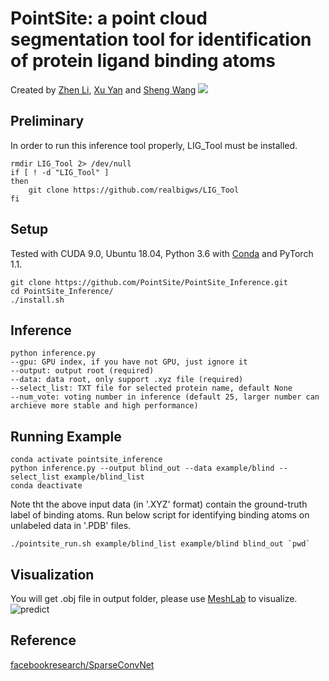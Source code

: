 # PointSite: a point cloud segmentation tool for identification of protein ligand binding atoms
Created by [Zhen Li](https://github.com/icemansina),  [Xu Yan](https://github.com/yanx27) and [Sheng Wang](https://github.com/realbigws)
![](https://raw.githubusercontent.com/PointSite/PointSite_Inference/master/example/pipline.png)
## Preliminary

In order to run this inference tool properly, LIG_Tool must be installed.

```
rmdir LIG_Tool 2> /dev/null
if [ ! -d "LIG_Tool" ]
then
	git clone https://github.com/realbigws/LIG_Tool
fi
```


## Setup

Tested with CUDA 9.0, Ubuntu 18.04, Python 3.6 with [Conda](https://www.anaconda.com/) and PyTorch 1.1.

```
git clone https://github.com/PointSite/PointSite_Inference.git
cd PointSite_Inference/
./install.sh
```

## Inference
 ```
python inference.py 
--gpu: GPU index, if you have not GPU, just ignore it
--output: output root (required)
--data: data root, only support .xyz file (required)
--select_list: TXT file for selected protein name, default None
--num_vote: voting number in inference (default 25, larger number can archieve more stable and high performance)
```

## Running Example
```
conda activate pointsite_inference
python inference.py --output blind_out --data example/blind --select_list example/blind_list
conda deactivate
```

Note tht the above input data (in '.XYZ' format) contain the ground-truth label of binding atoms. Run below script for identifying binding atoms on unlabeled data in '.PDB' files.
```
./pointsite_run.sh example/blind_list example/blind blind_out `pwd`
```


## Visualization
You will get .obj file in output folder, please use [MeshLab](http://www.meshlab.net/) to visualize.
![predict](https://raw.githubusercontent.com/PointSite/PointSite_Inference/master/example/result.png)

## Reference
[facebookresearch/SparseConvNet](https://github.com/facebookresearch/SparseConvNet/tree/master/)
